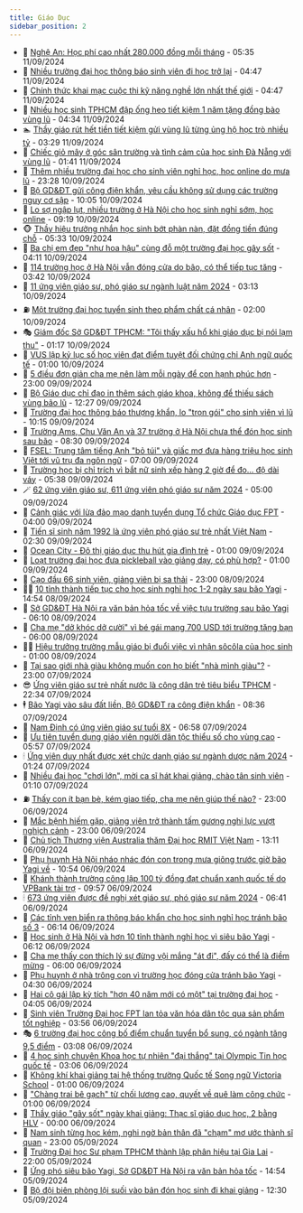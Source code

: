 ```yaml
---
title: Giáo Dục
sidebar_position: 2
---
```


<!-- dantri-giao-duc:START -->
- 🤡 [Nghệ An: Học phí cao nhất 280.000 đồng mỗi tháng](https://dantri.com.vn/giao-duc/nghe-an-hoc-phi-cao-nhat-280000-dong-moi-thang-20240910170328665.htm) - 05:35 11/09/2024
- 🗽 [Nhiều trường đại học thông báo sinh viên đi học trở lại](https://dantri.com.vn/giao-duc/nhieu-truong-dai-hoc-thong-bao-sinh-vien-di-hoc-tro-lai-20240911104722775.htm) - 04:47 11/09/2024
- 🚦 [Chính thức khai mạc cuộc thi kỹ năng nghề lớn nhất thế giới](https://dantri.com.vn/giao-duc/chinh-thuc-khai-mac-cuoc-thi-ky-nang-nghe-lon-nhat-the-gioi-20240911114537104.htm) - 04:47 11/09/2024
- 🌋 [Nhiều học sinh TPHCM đập ống heo tiết kiệm 1 năm tặng đồng bào vùng lũ](https://dantri.com.vn/giao-duc/nhieu-hoc-sinh-tphcm-dap-ong-heo-tiet-kiem-1-nam-tang-dong-bao-vung-lu-20240911110410342.htm) - 04:34 11/09/2024
- 🏊 [Thầy giáo rút hết tiền tiết kiệm gửi vùng lũ từng ủng hộ học trò nhiều tỷ](https://dantri.com.vn/giao-duc/thay-giao-rut-het-tien-tiet-kiem-gui-vung-lu-tung-ung-ho-hoc-tro-nhieu-ty-20240911095421258.htm) - 03:29 11/09/2024
- 🎃 [Chiếc giỏ mây ở góc sân trường và tình cảm của học sinh Đà Nẵng với vùng lũ](https://dantri.com.vn/giao-duc/chiec-gio-may-o-goc-san-truong-va-tinh-cam-cua-hoc-sinh-da-nang-voi-vung-lu-20240910213235014.htm) - 01:41 11/09/2024
- 💄 [Thêm nhiều trường đại học cho sinh viên nghỉ học, học online do mưa lũ](https://dantri.com.vn/giao-duc/them-nhieu-truong-dai-hoc-cho-sinh-vien-nghi-hoc-hoc-online-do-mua-lu-20240910213451175.htm) - 23:28 10/09/2024
- 🦅 [Bộ GD&amp;ĐT gửi công điện khẩn, yêu cầu không sử dụng các trường nguy cơ sập](https://dantri.com.vn/giao-duc/bo-gddt-gui-cong-dien-khan-yeu-cau-khong-su-dung-cac-truong-nguy-co-sap-20240910165608966.htm) - 10:05 10/09/2024
- 🚦 [Lo sợ ngập lụt, nhiều trường ở Hà Nội cho học sinh nghỉ sớm, học online](https://dantri.com.vn/giao-duc/lo-so-ngap-lut-nhieu-truong-o-ha-noi-cho-hoc-sinh-nghi-som-hoc-online-20240910161155752.htm) - 09:19 10/09/2024
- 🐵 [Thầy hiệu trưởng nhắn học sinh bớt phàn nàn, đặt đồng tiền đúng chỗ](https://dantri.com.vn/giao-duc/thay-hieu-truong-nhan-hoc-sinh-bot-phan-nan-dat-dong-tien-dung-cho-20240910114910790.htm) - 05:33 10/09/2024
- 🐘 [Ba chị em đẹp &quot;như hoa hậu&quot; cùng đỗ một trường đại học gây sốt](https://dantri.com.vn/giao-duc/ba-chi-em-dep-nhu-hoa-hau-cung-do-mot-truong-dai-hoc-gay-sot-20240910101457683.htm) - 04:11 10/09/2024
- 🦏 [114 trường học ở Hà Nội vẫn đóng cửa do bão, có thể tiếp tục tăng](https://dantri.com.vn/giao-duc/114-truong-hoc-o-ha-noi-van-dong-cua-do-bao-co-the-tiep-tuc-tang-20240910103225273.htm) - 03:42 10/09/2024
- 💼 [11 ứng viên giáo sư, phó giáo sư ngành luật năm 2024](https://dantri.com.vn/giao-duc/11-ung-vien-giao-su-pho-giao-su-nganh-luat-nam-2024-20240910095457365.htm) - 03:13 10/09/2024
- ⛽️ [Một trường đại học tuyển sinh theo phẩm chất cá nhân](https://dantri.com.vn/giao-duc/mot-truong-dai-hoc-tuyen-sinh-theo-pham-chat-ca-nhan-20240909192929933.htm) - 02:00 10/09/2024
- 🎭 [Giám đốc Sở GD&amp;ĐT TPHCM: &quot;Tôi thấy xấu hổ khi giáo dục bị nói lạm thu&quot;](https://dantri.com.vn/giao-duc/giam-doc-so-gddt-tphcm-toi-thay-xau-ho-khi-giao-duc-bi-noi-lam-thu-20240910080224431.htm) - 01:17 10/09/2024
- 🎃 [VUS lập kỷ lục số học viên đạt điểm tuyệt đối chứng chỉ Anh ngữ quốc tế](https://dantri.com.vn/giao-duc/vus-lap-ky-luc-so-hoc-vien-dat-diem-tuyet-doi-chung-chi-anh-ngu-quoc-te-20240909173401375.htm) - 01:00 10/09/2024
- 🚀 [5 điều đơn giản cha mẹ nên làm mỗi ngày để con hạnh phúc hơn](https://dantri.com.vn/giao-duc/5-dieu-don-gian-cha-me-nen-lam-moi-ngay-de-con-hanh-phuc-hon-20240909103022510.htm) - 23:00 09/09/2024
- 👀 [Bộ Giáo dục chỉ đạo in thêm sách giáo khoa, không để thiếu sách vùng bão lũ](https://dantri.com.vn/giao-duc/bo-giao-duc-chi-dao-in-them-sach-giao-khoa-khong-de-thieu-sach-vung-bao-lu-20240909191618764.htm) - 12:27 09/09/2024
- 🌝 [Trường đại học thông báo thượng khẩn, lo &quot;trọn gói&quot; cho sinh viên vì lũ](https://dantri.com.vn/giao-duc/truong-dai-hoc-thong-bao-thuong-khan-lo-tron-goi-cho-sinh-vien-vi-lu-20240909170252834.htm) - 10:15 09/09/2024
- 🤗 [Trường Ams, Chu Văn An và 37 trường ở Hà Nội chưa thể đón học sinh sau bão](https://dantri.com.vn/giao-duc/truong-ams-chu-van-an-va-37-truong-o-ha-noi-chua-the-don-hoc-sinh-sau-bao-20240909152249630.htm) - 08:30 09/09/2024
- 🦄 [FSEL: Trung tâm tiếng Anh &quot;bỏ túi&quot; và giấc mơ đưa hàng triệu học sinh Việt tới vũ trụ đa ngôn ngữ](https://dantri.com.vn/giao-duc/fsel-trung-tam-tieng-anh-bo-tui-va-giac-mo-dua-hang-trieu-hoc-sinh-viet-toi-vu-tru-da-ngon-ngu-20240906181648523.htm) - 07:00 09/09/2024
- 🦍 [Trường học bị chỉ trích vì bắt nữ sinh xếp hàng 2 giờ để đo... độ dài váy](https://dantri.com.vn/giao-duc/truong-hoc-bi-chi-trich-vi-bat-nu-sinh-xep-hang-2-gio-de-do-do-dai-vay-20240909120435928.htm) - 05:38 09/09/2024
- 🪄 [62 ứng viên giáo sư, 611 ứng viên phó giáo sư năm 2024](https://dantri.com.vn/giao-duc/62-ung-vien-giao-su-611-ung-vien-pho-giao-su-nam-2024-20240909102600767.htm) - 05:00 09/09/2024
- 🦆 [Cảnh giác với lừa đảo mạo danh tuyển dụng Tổ chức Giáo dục FPT](https://dantri.com.vn/giao-duc/canh-giac-voi-lua-dao-mao-danh-tuyen-dung-to-chuc-giao-duc-fpt-20240909102505798.htm) - 04:00 09/09/2024
- 🚀 [Tiến sĩ sinh năm 1992 là ứng viên phó giáo sư trẻ nhất Việt Nam](https://dantri.com.vn/giao-duc/tien-si-sinh-nam-1992-la-ung-vien-pho-giao-su-tre-nhat-viet-nam-20240909091500375.htm) - 02:30 09/09/2024
- 🦒 [Ocean City - Đô thị giáo dục thu hút gia đình trẻ](https://dantri.com.vn/giao-duc/ocean-city-do-thi-giao-duc-thu-hut-gia-dinh-tre-20240908121422668.htm) - 01:00 09/09/2024
- 🤡 [Loạt trường đại học đưa pickleball vào giảng dạy, có phù hợp?](https://dantri.com.vn/giao-duc/loat-truong-dai-hoc-dua-pickleball-vao-giang-day-co-phu-hop-20240908212237438.htm) - 01:00 09/09/2024
- 🤔 [Cạo đầu 66 sinh viên, giảng viên bị sa thải](https://dantri.com.vn/giao-duc/cao-dau-66-sinh-vien-giang-vien-bi-sa-thai-20240908154048089.htm) - 23:00 08/09/2024
- 🧑‍💻 [10 tỉnh thành tiếp tục cho học sinh nghỉ học 1-2 ngày sau bão Yagi](https://dantri.com.vn/giao-duc/10-tinh-thanh-tiep-tuc-cho-hoc-sinh-nghi-hoc-1-2-ngay-sau-bao-yagi-20240908213341217.htm) - 14:54 08/09/2024
- 🤡 [Sở GD&amp;ĐT Hà Nội ra văn bản hỏa tốc về việc tựu trường sau bão Yagi](https://dantri.com.vn/giao-duc/so-gddt-ha-noi-ra-van-ban-hoa-toc-ve-viec-tuu-truong-sau-bao-yagi-20240908130247289.htm) - 06:10 08/09/2024
- 🧠 [Cha mẹ &quot;dở khóc dở cười&quot; vì bé gái mang 700 USD tới trường tặng bạn](https://dantri.com.vn/giao-duc/cha-me-do-khoc-do-cuoi-vi-be-gai-mang-700-usd-toi-truong-tang-ban-20240908100421318.htm) - 06:00 08/09/2024
- 🧑‍💻 [Hiệu trưởng trường mẫu giáo bị đuổi việc vì nhận sôcôla của học sinh](https://dantri.com.vn/giao-duc/hieu-truong-truong-mau-giao-bi-duoi-viec-vi-nhan-socola-cua-hoc-sinh-20240907154422666.htm) - 01:00 08/09/2024
- 🧠 [Tại sao giới nhà giàu không muốn con họ biết &quot;nhà mình giàu&quot;?](https://dantri.com.vn/giao-duc/tai-sao-gioi-nha-giau-khong-muon-con-ho-biet-nha-minh-giau-20240907130437371.htm) - 23:00 07/09/2024
- 😎 [Ứng viên giáo sư trẻ nhất nước là công dân trẻ tiêu biểu TPHCM](https://dantri.com.vn/giao-duc/ung-vien-giao-su-tre-nhat-nuoc-la-cong-dan-tre-tieu-bieu-tphcm-20240907151018497.htm) - 22:34 07/09/2024
- 🕴 [Bão Yagi vào sâu đất liền, Bộ GD&amp;ĐT ra công điện khẩn](https://dantri.com.vn/giao-duc/bao-yagi-vao-sau-dat-lien-bo-gddt-ra-cong-dien-khan-20240907152526497.htm) - 08:36 07/09/2024
- 🧠 [Nam Định có ứng viên giáo sư tuổi 8X](https://dantri.com.vn/giao-duc/nam-dinh-co-ung-vien-giao-su-tuoi-8x-20240907134540133.htm) - 06:58 07/09/2024
- 🚀 [Ưu tiên tuyển dụng giáo viên người dân tộc thiểu số cho vùng cao](https://dantri.com.vn/giao-duc/uu-tien-tuyen-dung-giao-vien-nguoi-dan-toc-thieu-so-cho-vung-cao-20240907120938710.htm) - 05:57 07/09/2024
- 🕯 [Ứng viên duy nhất được xét chức danh giáo sư ngành dược năm 2024](https://dantri.com.vn/giao-duc/ung-vien-duy-nhat-duoc-xet-chuc-danh-giao-su-nganh-duoc-nam-2024-20240907080813345.htm) - 01:24 07/09/2024
- 🧰 [Nhiều đại học &quot;chơi lớn&quot;, mời ca sĩ hát khai giảng, chào tân sinh viên](https://dantri.com.vn/giao-duc/nhieu-dai-hoc-choi-lon-moi-ca-si-hat-khai-giang-chao-tan-sinh-vien-20240906160148140.htm) - 01:10 07/09/2024
- ⛽️ [Thấy con ít bạn bè, kém giao tiếp, cha mẹ nên giúp thế nào?](https://dantri.com.vn/giao-duc/thay-con-it-ban-be-kem-giao-tiep-cha-me-nen-giup-the-nao-20240906105705798.htm) - 23:00 06/09/2024
- 🤖 [Mắc bệnh hiếm gặp, giảng viên trở thành tấm gương nghị lực vượt nghịch cảnh](https://dantri.com.vn/giao-duc/mac-benh-hiem-gap-giang-vien-tro-thanh-tam-guong-nghi-luc-vuot-nghich-canh-20240902110759184.htm) - 23:00 06/09/2024
- 🦍 [Chủ tịch Thượng viện Australia thăm Đại học RMIT Việt Nam](https://dantri.com.vn/giao-duc/chu-tich-thuong-vien-australia-tham-dai-hoc-rmit-viet-nam-20240906200625613.htm) - 13:11 06/09/2024
- 🐘 [Phụ huynh Hà Nội nháo nhác đón con trong mưa giông trước giờ bão Yagi về](https://dantri.com.vn/giao-duc/phu-huynh-ha-noi-nhao-nhac-don-con-trong-mua-giong-truoc-gio-bao-yagi-ve-20240906175041726.htm) - 10:54 06/09/2024
- 🌊 [Khánh thành trường công lập 100 tỷ đồng đạt chuẩn xanh quốc tế do VPBank tài trợ](https://dantri.com.vn/giao-duc/khanh-thanh-truong-cong-lap-100-ty-dong-dat-chuan-xanh-quoc-te-do-vpbank-tai-tro-20240906164650481.htm) - 09:57 06/09/2024
- 🕯 [673 ứng viên được đề nghị xét giáo sư, phó giáo sư năm 2024](https://dantri.com.vn/giao-duc/673-ung-vien-duoc-de-nghi-xet-giao-su-pho-giao-su-nam-2024-20240906132613662.htm) - 06:41 06/09/2024
- 🐎 [Các tỉnh ven biển ra thông báo khẩn cho học sinh nghỉ học tránh bão số 3](https://dantri.com.vn/giao-duc/cac-tinh-ven-bien-ra-thong-bao-khan-cho-hoc-sinh-nghi-hoc-tranh-bao-so-3-20240906122603343.htm) - 06:14 06/09/2024
- 🐻 [Học sinh ở Hà Nội và hơn 10 tỉnh thành nghỉ học vì siêu bão Yagi](https://dantri.com.vn/giao-duc/hoc-sinh-o-ha-noi-va-hon-10-tinh-thanh-nghi-hoc-vi-sieu-bao-yagi-20240906102912685.htm) - 06:12 06/09/2024
- 🐎 [Cha mẹ thấy con thích lý sự đừng vội mắng &quot;át đi&quot;, đấy có thể là điềm mừng](https://dantri.com.vn/giao-duc/cha-me-thay-con-thich-ly-su-dung-voi-mang-at-di-day-co-the-la-diem-mung-20240902224007715.htm) - 06:00 06/09/2024
- 🫣 [Phụ huynh ở nhà trông con vì trường học đóng cửa tránh bão Yagi](https://dantri.com.vn/giao-duc/phu-huynh-o-nha-trong-con-vi-truong-hoc-dong-cua-tranh-bao-yagi-20240906112346791.htm) - 04:30 06/09/2024
- 🤭 [Hai cô gái lập kỳ tích &quot;hơn 40 năm mới có một&quot; tại trường đại học](https://dantri.com.vn/giao-duc/hai-co-gai-lap-ky-tich-hon-40-nam-moi-co-mot-tai-truong-dai-hoc-20240906103922662.htm) - 04:05 06/09/2024
- 🥳 [Sinh viên Trường Đại học FPT lan tỏa văn hóa dân tộc qua sản phẩm tốt nghiệp](https://dantri.com.vn/giao-duc/sinh-vien-truong-dai-hoc-fpt-lan-toa-van-hoa-dan-toc-qua-san-pham-tot-nghiep-20240906105030473.htm) - 03:56 06/09/2024
- 🎭 [6 trường đại học công bố điểm chuẩn tuyển bổ sung, có ngành tăng 9,5 điểm](https://dantri.com.vn/giao-duc/6-truong-dai-hoc-cong-bo-diem-chuan-tuyen-bo-sung-co-nganh-tang-95-diem-20240906082440231.htm) - 03:08 06/09/2024
- 🥸 [4 học sinh chuyên Khoa học tự nhiên &quot;đại thắng&quot; tại Olympic Tin học quốc tế](https://dantri.com.vn/giao-duc/4-hoc-sinh-chuyen-khoa-hoc-tu-nhien-dai-thang-tai-olympic-tin-hoc-quoc-te-20240906081037673.htm) - 03:06 06/09/2024
- 🦣 [Không khí khai giảng tại hệ thống trường Quốc tế Song ngữ Victoria School](https://dantri.com.vn/giao-duc/khong-khi-khai-giang-tai-he-thong-truong-quoc-te-song-ngu-victoria-school-20240905214022092.htm) - 01:00 06/09/2024
- 🤔 [&quot;Chàng trai bê gạch&quot; từ chối lương cao, quyết về quê làm công chức](https://dantri.com.vn/giao-duc/chang-trai-be-gach-tu-choi-luong-cao-quyet-ve-que-lam-cong-chuc-20240904223151708.htm) - 01:00 06/09/2024
- 🦣 [Thầy giáo &quot;gây sốt&quot; ngày khai giảng: Thạc sĩ giáo dục học, 2 bằng HLV](https://dantri.com.vn/giao-duc/thay-giao-gay-sot-ngay-khai-giang-thac-si-giao-duc-hoc-2-bang-hlv-20240905124447270.htm) - 00:00 06/09/2024
- 🐲 [Nam sinh từng học kém, nghi ngờ bản thân đã &quot;chạm&quot; mơ ước thành sĩ quan](https://dantri.com.vn/giao-duc/nam-sinh-tung-hoc-kem-nghi-ngo-ban-than-da-cham-mo-uoc-thanh-si-quan-20240905081512736.htm) - 23:00 05/09/2024
- 🔭 [Trường Đại học Sư phạm TPHCM thành lập phân hiệu tại Gia Lai](https://dantri.com.vn/giao-duc/truong-dai-hoc-su-pham-tphcm-thanh-lap-phan-hieu-tai-gia-lai-20240905202232082.htm) - 22:00 05/09/2024
- 🥷 [Ứng phó siêu bão Yagi, Sở GD&amp;ĐT Hà Nội ra văn bản hỏa tốc](https://dantri.com.vn/giao-duc/ung-pho-sieu-bao-yagi-so-gddt-ha-noi-ra-van-ban-hoa-toc-20240905215128857.htm) - 14:54 05/09/2024
- 🎊 [Bộ đội biên phòng lội suối vào bản đón học sinh đi khai giảng](https://dantri.com.vn/giao-duc/bo-doi-bien-phong-loi-suoi-vao-ban-don-hoc-sinh-di-khai-giang-20240905101920019.htm) - 12:30 05/09/2024<!-- dantri-giao-duc:END -->
